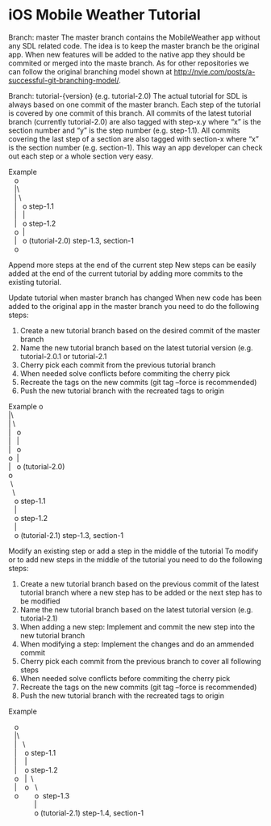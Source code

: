 # iOS Mobile Weather Tutorial
Branch: master
The master branch contains the MobileWeather app without any SDL related code. The idea is to keep the master branch be the original app. When new features will be added to the native app they should be commited or merged into the maste branch. As for other repositories we can follow the original branching model shown at http://nvie.com/posts/a-successful-git-branching-model/.

Branch: tutorial-{version} (e.g. tutorial-2.0)
The actual tutorial for SDL is always based on one commit of the master branch. Each step of the tutorial is covered by one commit of this branch. All commits of the latest tutorial branch (currently tutorial-2.0) are also tagged with step-x.y where “x” is the section number and “y” is the step number (e.g. step-1.1). All commits covering the last step of a section are also tagged with section-x where “x” is the section number (e.g. section-1). This way an app developer can check out each step or a whole section very easy.

Example  
&nbsp;&nbsp;&nbsp;o  
&nbsp;&nbsp;&nbsp;|\  
&nbsp;&nbsp;&nbsp;|&nbsp;\  
&nbsp;&nbsp;&nbsp;|&nbsp;&nbsp;&nbsp;o step-1.1  
&nbsp;&nbsp;&nbsp;|&nbsp;&nbsp;&nbsp;|  
&nbsp;&nbsp;&nbsp;|&nbsp;&nbsp;&nbsp;o step-1.2  
&nbsp;&nbsp;&nbsp;o&nbsp;&nbsp;|  
&nbsp;&nbsp;&nbsp;|&nbsp;&nbsp;&nbsp;o (tutorial-2.0) step-1.3, section-1  
&nbsp;&nbsp;&nbsp;o
   
Append more steps at the end of the current step
New steps can be easily added at the end of the current tutorial by adding more commits to the existing tutorial.

Update tutorial when master branch has changed
When new code has been added to the original app in the master branch you need to do the following steps:

1.  Create a new tutorial branch based on the desired commit of the master branch
2.	Name the new tutorial branch based on the latest tutorial version (e.g. tutorial-2.0.1 or tutorial-2.1
3.	Cherry pick each commit from the previous tutorial branch
4.	When needed solve conflicts before commiting the cherry pick
5.	Recreate the tags on the new commits (git tag –force  is recommended)
6.	Push the new tutorial branch with the recreated tags to origin


Example
o   
|\    
|&nbsp;\   
|&nbsp;&nbsp;&nbsp;o   
|&nbsp;&nbsp;&nbsp;|  
|&nbsp;&nbsp;&nbsp;o   
o&nbsp;&nbsp;|   
|&nbsp;&nbsp;&nbsp;o (tutorial-2.0)   
o   
&nbsp;\  
&nbsp;&nbsp;\  
&nbsp;&nbsp;&nbsp;o step-1.1  
&nbsp;&nbsp;&nbsp;|  
&nbsp;&nbsp;&nbsp;o step-1.2  
&nbsp;&nbsp;&nbsp;|  
&nbsp;&nbsp;&nbsp;o (tutorial-2.1) step-1.3, section-1


Modify an existing step or add a step in the middle of the tutorial
To modify or to add new steps in the middle of the tutorial you need to do the following steps:

1.	Create a new tutorial branch based on the previous commit of the latest tutorial branch where a new step has to be added or the next step has to be modified
2.	Name the new tutorial branch based on the latest tutorial version (e.g. tutorial-2.1)
3.	When adding a new step: Implement and commit the new step into the new tutorial branch 
4.	When modifying a step: Implement the changes and do an ammended commit
5.	Cherry pick each commit from the previous branch to cover all following steps
6.	When needed solve conflicts before commiting the cherry pick
7.	Recreate the tags on the new commits (git tag –force  is recommended)
8.	Push the new tutorial branch with the recreated tags to origin

Example

&nbsp;&nbsp;&nbsp;o  
&nbsp;&nbsp;&nbsp;|\  
&nbsp;&nbsp;&nbsp;|&nbsp;&nbsp;&nbsp;\  
&nbsp;&nbsp;&nbsp;|&nbsp;&nbsp;&nbsp;&nbsp;o step-1.1  
&nbsp;&nbsp;&nbsp;|&nbsp;&nbsp;&nbsp;&nbsp;|  
&nbsp;&nbsp;&nbsp;|&nbsp;&nbsp;&nbsp;&nbsp;o step-1.2  
&nbsp;&nbsp;&nbsp;o&nbsp;&nbsp;&nbsp;|&nbsp;&nbsp;\  
&nbsp;&nbsp;&nbsp;|&nbsp;&nbsp;&nbsp;&nbsp;o&nbsp;&nbsp;&nbsp;\  
&nbsp;&nbsp;&nbsp;o&nbsp;&nbsp;&nbsp;&nbsp;&nbsp;&nbsp;&nbsp;&nbsp;o &nbsp;step-1.3  
&nbsp;&nbsp;&nbsp;&nbsp;&nbsp;&nbsp;&nbsp;&nbsp;&nbsp;&nbsp;&nbsp;&nbsp;&nbsp;|  
&nbsp;&nbsp;&nbsp;&nbsp;&nbsp;&nbsp;&nbsp;&nbsp;&nbsp;&nbsp;&nbsp;&nbsp;&nbsp;o (tutorial-2.1) step-1.4, section-1  
